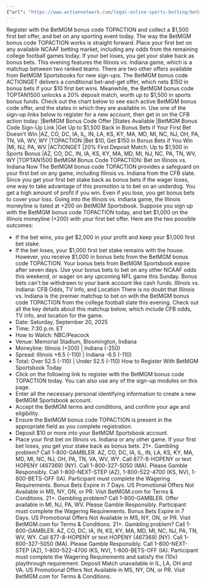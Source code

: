 ```yaml
---
{"url": "https://www.actionnetwork.com/legal-online-sports-betting/betmgm-bonus-code-topaction-claim-1500-first-bet-offer-for-illinois-vs-indiana-any-cfb-game", "title": "BetMGM Bonus Code TOPACTION: Claim $1,500 First Bet Offer for Illinois vs. Indiana, Any CFB Game", "published": "2025-09-20T19:15:04.000Z", "source": "actionnetwork.com", "ingested": "2025-09-27"}
---
```


Register with the BetMGM bonus code TOPACTION and collect a $1,500 first bet offer, and bet on any sporting event today. The way the BetMGM bonus code TOPACTION works is straight forward. Place your first bet on any available NCAAF betting market, including any odds from the remaining college football games today. If your bet loses, you get your stake back as bonus bets. This evening features the Illinois vs. Indiana game, which is a matchup between two ranked teams.
There are two other offers available from BetMGM Sportsbooks for new sign-ups. The BetMGM bonus code ACTIONGET delivers a conditional bet-and-get offer, which nets $150 in bonus bets if your $10 first bet wins. Meanwhile, the BetMGM bonus code TOPTAN1500 unlocks a 20% deposit match, worth up to $1,500 in sports bonus funds.
Check out the chart below to see each active BetMGM bonus code offer, and the states in which they are available in. Use one of the sign-up links below to register for a new account, then get in on the CFB action today.
|BetMGM Bonus Code Offer
|States Available
|BetMGM Bonus Code Sign-Up Link
|Get Up to $1,500 Back in Bonus Bets if Your First Bet Doesn't Win
|AZ, CO, DC, IA, IL, IN, LA, KS, KY, MA, MD, MI, NC, NJ, OH, PA, TN, VA, WV, WY
|TOPACTION
|Bet $10, Get $150 in Bonus Bets if You Win
|MI, NJ, PA, WV
|ACTIONGET
|20% First Deposit Match, Up to $1,500 in Sports Bonus
|AZ, CO, DC, IN, IA, KS, KY, MA, MD, MI, NJ, NC, PA, TN, WV, WY
|TOPTAN1500
BetMGM Bonus Code TOPACTION: Bet on Illinois vs. Indiana Now
The BetMGM bonus code TOPACTION provides a safeguard on your first bet on any game, including Illinois vs. Indiana from the CFB slate. Since you get your first bet stake back as bonus bets if the wager loses, one way to take advantage of this promotion is to bet on an underdog. You get a high amount of profit if you win. Even if you lose, you get bonus bets to cover your loss.
Going into the Illinois vs. Indiana game, the Illinois moneyline is listed at +200 on BetMGM Sportsbook. Suppose you sign up with the BetMGM bonus code TOPACTION today, and bet $1,000 on the Illinois moneyline (+200) with your first bet offer. Here are the two possible outcomes:
- If the bet wins, you get $2,000 in your profit and keep your $1,000 first bet stake.
- If the bet loses, your $1,000 first bet stake remains with the house. However, you receive $1,000 in bonus bets from the BetMGM bonus code TOPACTION.
Your bonus bets from BetMGM Sportsbook expire after seven days. Use your bonus bets to bet on any other NCAAF odds this weekend, or wager on any upcoming NFL game this Sunday. Bonus bets can't be withdrawn to your bank account like cash funds.
Illinois vs. Indiana: CFB Odds, TV Info, and Location
There is no doubt that Illinois vs. Indiana is the premier matchup to bet on with the BetMGM bonus code TOPACTION from the college football slate this evening. Check out all the key details about this matchup below, which include CFB odds, TV info, and location for the game.
- Date: Saturday, September 20, 2025
- Time: 7:30 p.m. ET
- How to Watch: NBC/Peacock
- Venue: Memorial Stadium, Bloomington, Indiana
- Moneyline: Illinois (+200) | Indiana (-250)
- Spread: Illinois +6.5 (-110) | Indiana -6.5 (-110)
- Total: Over 52.5 (-110) | Under 52.5 (-110)
How to Register With BetMGM Sportsbook Today
- Click on the following link to register with the BetMGM bonus code TOPACTION today. You can also use any of the sign-up modules on this page.
- Enter all the necessary personal identifying information to create a new BetMGM Sportsbook account.
- Accept the BetMGM terms and conditions, and confirm your age and eligibility.
- Ensure the BetMGM bonus code TOPACTION is present in the appropriate field as you complete registration.
- Deposit $10 or more into your BetMGM Sportsbook account.
- Place your first bet on Illinois vs. Indiana or any other game. If your first bet loses, you get your stake back as bonus bets.
21+. Gambling problem? Call 1-800-GAMBLER. AZ, CO, DC, IA, IL, IN, LA, KS, KY, MA, MD, MI, NC, NJ, OH, PA, TN, VA, WV, WY. Call 877-8-HOPENY or text HOPENY (467369) (NY). Call 1-800-327-5050 (MA). Please Gamble Responsibly. Call 1-800-NEXT-STEP (AZ), 1-800-522-4700 (KS, NV), 1-800-BETS-OFF (IA). Participant must complete the Wagering Requirements. Bonus Bets Expire in 7 Days. US Promotional Offers Not Available in MS, NY, ON, or PR. Visit BetMGM.com for Terms & Conditions.
21+. Gambling problem? Call 1-800-GAMBLER. Offer available in MI, NJ, PA, WV. Please Gamble Responsibly. Participant must complete the Wagering Requirements. Bonus Bets Expire in 7 Days. US Promotional Offers Not Available in MS, NY, ON, or PR. Visit BetMGM.com for Terms & Conditions.
21+. Gambling problem? Call 1-800-GAMBLER. AZ, CO, DC, IA, IN, KS, KY, MA, MD, MI, NC, NJ, PA, TN, WV, WY. Call 877-8-HOPENY or text HOPENY (467369) (NY). Call 1-800-327-5050 (MA). Please Gamble Responsibly. Call 1-800-NEXT-STEP (AZ), 1-800-522-4700 (KS, NV), 1-800-BETS-OFF (IA). Participant must complete the Wagering Requirements and satisfy the (10x) playthrough requirement. Deposit Match unavailable in IL, LA, OH and VA. US Promotional Offers Not Available in MS, NY, ON, or PR. Visit BetMGM.com for Terms & Conditions.